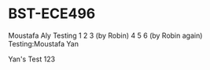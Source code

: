 # BST-ECE496
Moustafa Aly
Testing 1 2 3 (by Robin) 4 5 6 (by Robin again)
Testing:Moustafa
Yan





Yan's Test 123
